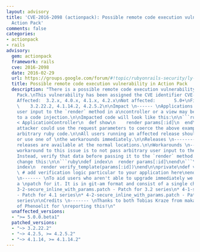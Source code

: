 ```yaml
---
layout: advisory
title: 'CVE-2016-2098 (actionpack): Possible remote code execution vulnerability in
  Action Pack'
comments: false
categories:
- actionpack
- rails
advisory:
  gem: actionpack
  framework: rails
  cve: 2016-2098
  date: 2016-02-29
  url: https://groups.google.com/forum/#!topic/rubyonrails-security/ly-IH-fxr_Q
  title: Possible remote code execution vulnerability in Action Pack
  description: "There is a possible remote code execution vulnerability in Action
    Pack.\nThis vulnerability has been assigned the CVE identifier CVE-2016-2098.\n\nVersions
    Affected:  3.2.x, 4.0.x, 4.1.x, 4.2.x\nNot affected:       5.0+\nFixed Versions:
    \    3.2.22.2, 4.1.14.2, 4.2.5.2\n\nImpact \n------ \nApplications that pass unverified
    user input to the `render` method in a\ncontroller or a view may be vulnerable
    to a code injection.\n\nImpacted code will look like this:\n\n```ruby\nclass TestController
    < ApplicationController\n  def show\n    render params[:id]\n  end\nend\n```\n\nAn
    attacker could use the request parameters to coerce the above example\nto execute
    arbitrary ruby code.\n\nAll users running an affected release should either upgrade
    or use one of \nthe workarounds immediately.\n\nReleases \n-------- \nThe FIXED
    releases are available at the normal locations.\n\nWorkarounds \n----------- \nA
    workaround to this issue is to not pass arbitrary user input to the `render`\nmethod.
    Instead, verify that data before passing it to the `render` method.\n\nFor example,
    change this:\n\n```ruby\ndef index\n  render params[:id]\nend\n```\n\nTo this:\n\n```ruby\ndef
    index\n  render verify_template(params[:id])\nend\n\nprivate\ndef verify_template(name)\n
    \ # add verification logic particular to your application here\nend\n```\n\nPatches
    \n------- \nTo aid users who aren't able to upgrade immediately we have provided
    a \npatch for it. It is in git-am format and consist of a single changeset.\n\n*
    3-2-secure_inline_with_params.patch - Patch for 3.2 series\n* 4-1-secure_inline_with_params.patch
    - Patch for 4.1 series\n* 4-2-secure_inline_with_params.patch - Patch for 4.2
    series\n\nCredits \n------- \nThanks to both Tobias Kraze from makandra and joernchen
    of Phenoelit for \nreporting this!\n"
  unaffected_versions:
  - ">= 5.0.0.beta1"
  patched_versions:
  - "~> 3.2.22.2"
  - "~> 4.2.5, >= 4.2.5.2"
  - "~> 4.1.14, >= 4.1.14.2"
---
```

